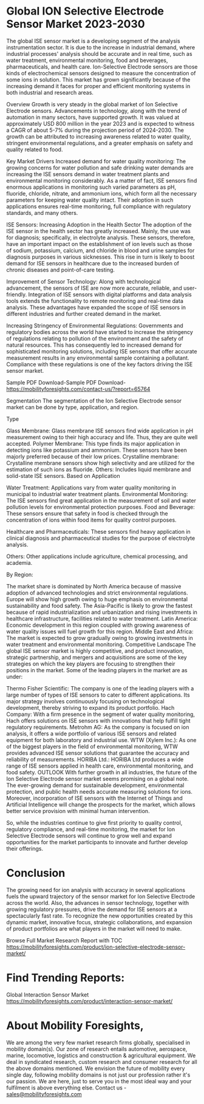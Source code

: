 # Global ION Selective Electrode Sensor Market 2023-2030
The global ISE sensor market is a developing segment of the analysis instrumentation sector. It is due to the increase in industrial demand, where industrial processes' analysis should be accurate and in real time, such as water treatment, environmental monitoring, food and beverages, pharmaceuticals, and health care. Ion-Selective Electrode sensors are those kinds of electrochemical sensors designed to measure the concentration of some ions in solution. This market has grown significantly because of the increasing demand it faces for proper and efficient monitoring systems in both industrial and research areas.

Overview
Growth is very steady in the global market of Ion Selective Electrode sensors. Advancements in technology, along with the trend of automation in many sectors, have supported growth. It was valued at approximately USD 800 million in the year 2023 and is expected to witness a CAGR of about 5-7% during the projection period of 2024-2030. The growth can be attributed to increasing awareness related to water quality, stringent environmental regulations, and a greater emphasis on safety and quality related to food.

Key Market Drivers
Increased demand for water quality monitoring: The growing concerns for water pollution and safe drinking water demands are increasing the ISE sensors demand in water treatment plants and environmental monitoring considerably. As a matter of fact, ISE sensors find enormous applications in monitoring such varied parameters as pH, fluoride, chloride, nitrate, and ammonium ions, which form all the necessary parameters for keeping water quality intact. Their adoption in such applications ensures real-time monitoring, full compliance with regulatory standards, and many others.

ISE Sensors: Increasing Adoption in the Health Sector The adoption of the ISE sensor in the health sector has greatly increased. Mainly, the use was for diagnosis; specifically, in electrolyte analysis. These sensors, therefore, have an important impact on the establishment of ion levels such as those of sodium, potassium, calcium, and chloride in blood and urine samples for diagnosis purposes in various sicknesses. This rise in turn is likely to boost demand for ISE sensors in healthcare due to the increased burden of chronic diseases and point-of-care testing.

Improvement of Sensor Technology: Along with technological advancement, the sensors of ISE are now more accurate, reliable, and user-friendly. Integration of ISE sensors with digital platforms and data analysis tools extends the functionality to remote monitoring and real-time data analysis. These advantages have expanded the scope of ISE sensors in different industries and further created demand in the market.

Increasing Stringency of Environmental Regulations: Governments and regulatory bodies across the world have started to increase the stringency of regulations relating to pollution of the environment and the safety of natural resources. This has consequently led to increased demand for sophisticated monitoring solutions, including ISE sensors that offer accurate measurement results in any environmental sample containing a pollutant. Compliance with these regulations is one of the key factors driving the ISE sensor market.

Sample PDF Download-Sample PDF Download- https://mobilityforesights.com/contact-us/?report=65764



Segmentation
The segmentation of the Ion Selective Electrode sensor market can be done by type, application, and region.

Type

Glass Membrane: Glass membrane ISE sensors find wide application in pH measurement owing to their high accuracy and life. Thus, they are quite well accepted.
Polymer Membrane: This type finds its major application in detecting ions like potassium and ammonium. These sensors have been majorly preferred because of their low prices.
Crystalline membrane: Crystalline membrane sensors show high selectivity and are utilized for the estimation of such ions as fluoride.
Others: Includes liquid membrane and solid-state ISE sensors.
Based on Application

Water Treatment: Applications vary from water quality monitoring in municipal to industrial water treatment plants.
Environmental Monitoring: The ISE sensors find great application in the measurement of soil and water pollution levels for environmental protection purposes.
Food and Beverage: These sensors ensure that safety in food is checked through the concentration of ions within food items for quality control purposes.

Healthcare and Pharmaceuticals: These sensors find heavy application in clinical diagnosis and pharmaceutical studies for the purpose of electrolyte analysis.

Others: Other applications include agriculture, chemical processing, and academia.

By Region:

The market share is dominated by North America because of massive adoption of advanced technologies and strict environmental regulations. Europe will show high growth owing to huge emphasis on environmental sustainability and food safety. The Asia-Pacific is likely to grow the fastest because of rapid industrialization and urbanization and rising investments in healthcare infrastructure, facilities related to water treatment. Latin America: Economic development in this region coupled with growing awareness of water quality issues will fuel growth for this region. Middle East and Africa: The market is expected to grow gradually owing to growing investments in water treatment and environmental monitoring. Competitive Landscape
The global ISE sensor market is highly competitive, and product innovation, strategic partnership, and mergers and acquisitions are some of the key strategies on which the key players are focusing to strengthen their positions in the market. Some of the leading players in the market are as under:

Thermo Fisher Scientific: The company is one of the leading players with a large number of types of ISE sensors to cater to different applications. Its major strategy involves continuously focusing on technological development, thereby striving to expand its product portfolio.
Hach Company: With a firm presence in the segment of water quality monitoring, Hach offers solutions on ISE sensors with innovations that help fulfill tight regulatory requirements.
Metrohm AG: As the company is focused on ion analysis, it offers a wide portfolio of various ISE sensors and related equipment for both laboratory and industrial use. WTW (Xylem Inc.): As one of the biggest players in the field of environmental monitoring, WTW provides advanced ISE sensor solutions that guarantee the accuracy and reliability of measurements. HORIBA Ltd.: HORIBA Ltd produces a wide range of ISE sensors applied in health care, environmental monitoring, and food safety. OUTLOOK
With further growth in all industries, the future of the Ion Selective Electrode sensor market seems promising on a global note. The ever-growing demand for sustainable development, environmental protection, and public health needs accurate measuring solutions for ions. Moreover, incorporation of ISE sensors with the Internet of Things and Artificial Intelligence will change the prospects for the market, which allows better service provision with minimal human intervention.

So, while the industries continue to give first priority to quality control, regulatory compliance, and real-time monitoring, the market for Ion Selective Electrode sensors will continue to grow well and expand opportunities for the market participants to innovate and further develop their offerings.

# Conclusion
The growing need for ion analysis with accuracy in several applications fuels the upward trajectory of the sensor market for Ion Selective Electrode across the world. Also, the advances in sensor technology, together with growing regulatory pressures, drive the demand for ISE sensors at a spectacularly fast rate. To recognize the new opportunities created by this dynamic market, innovative focus, strategic collaborations, and expansion of product portfolios are what players in the market will need to make.



Browse Full Market Research Report with TOC
https://mobilityforesights.com/product/ion-selective-electrode-sensor-market/





# Find Trending Reports:
Global Interaction Sensor Market https://mobilityforesights.com/product/interaction-sensor-market/





# About Mobility Foresights,
We are among the very few market research firms globally, specialised in mobility domain(s). Our zone of research entails automotive, aerospace, marine, locomotive, logistics and construction & agricultural equipment. We deal in syndicated research, custom research and consumer research for all the above domains mentioned.
We envision the future of mobility every single day, following mobility domains is not just our profession rather it's our passion. We are here, just to serve you in the most ideal way and your fulfilment is above everything else. Contact us -  sales@mobilityforesights.com 





